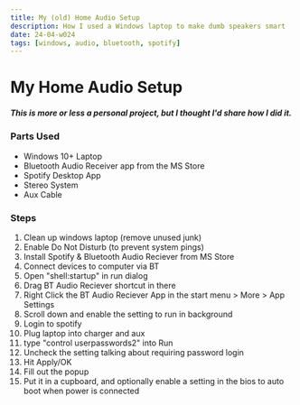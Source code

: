 ```yaml
---
title: My (old) Home Audio Setup
description: How I used a Windows laptop to make dumb speakers smart
date: 24-04-w024
tags: [windows, audio, bluetooth, spotify]
---
```

# My Home Audio Setup
##### This is more or less a personal project, but I thought I'd share how I did it.
### Parts Used
- Windows 10+ Laptop
- Bluetooth Audio Receiver app from the MS Store
- Spotify Desktop App
- Stereo System
- Aux Cable
### Steps
1. Clean up windows laptop (remove unused junk)
2. Enable Do Not Disturb (to prevent system pings)
3. Install Spotify & Bluetooth Audio Reciever from MS Store
4. Connect devices to computer via BT
5. Open "shell:startup" in run dialog
6. Drag BT Audio Reciever shortcut in there
7. Right Click the BT Audio Reciever App in the start menu > More > App Settings
8. Scroll down and enable the setting to run in background
9. Login to spotify
10. Plug laptop into charger and aux
11. type "control userpasswords2" into Run
12. Uncheck the setting talking about requiring password login
13. Hit Apply/OK
14. Fill out the popup
15. Put it in a cupboard, and optionally enable a setting in the bios to auto boot when power is connected
<!--stackedit_data:
eyJoaXN0b3J5IjpbMzMxMTU3NzQ5XX0=
-->